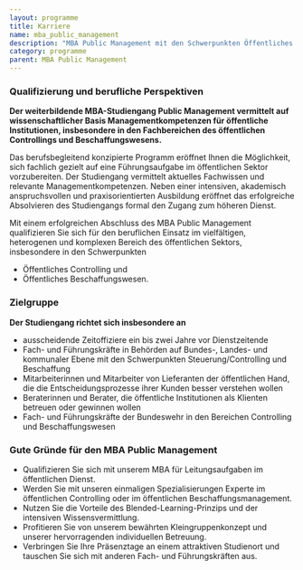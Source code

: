 ```yaml
---
layout: programme
title: Karriere
name: mba_public_management
description: "MBA Public Management mit den Schwerpunkten Öffentliches Controlling und Öffentliche Beschaffung"
category: programme
parent: MBA Public Management
---
```


### Qualifizierung und berufliche Perspektiven

**Der weiterbildende MBA-Studiengang Public Management vermittelt auf wissenschaftlicher Basis Managementkompetenzen für öffentliche Institutionen, insbesondere in den Fachbereichen des öffentlichen Controllings und Beschaffungswesens.**

Das berufsbegleitend konzipierte Programm eröffnet Ihnen die Möglichkeit, sich fachlich gezielt auf eine Führungsaufgabe im öffentlichen Sektor vorzubereiten. Der Studiengang vermittelt aktuelles Fachwissen und relevante Managementkompetenzen. Neben einer intensiven, akademisch anspruchsvollen und praxisorientierten Ausbildung eröffnet das erfolgreiche Absolvieren des Studiengangs formal den Zugang zum höheren Dienst.

Mit einem erfolgreichen Abschluss des MBA Public Management qualifizieren Sie sich für den beruflichen Einsatz im vielfältigen, heterogenen und komplexen Bereich des öffentlichen Sektors, insbesondere in den Schwerpunkten 

* Öffentliches Controlling und 
* Öffentliches Beschaffungswesen.

### Zielgruppe

**Der Studiengang richtet sich insbesondere an**

* ausscheidende Zeitoffiziere ein bis zwei Jahre vor Dienstzeitende
* Fach- und Führungskräfte in Behörden auf Bundes-, Landes- und kommunaler Ebene mit den Schwerpunkten Steuerung/Controlling und Beschaffung
* Mitarbeiterinnen und Mitarbeiter von Lieferanten der öffentlichen Hand, die die Entscheidungsprozesse ihrer Kunden besser verstehen wollen
* Beraterinnen und Berater, die öffentliche Institutionen als Klienten betreuen oder gewinnen wollen
* Fach- und Führungskräfte der Bundeswehr in den Bereichen Controlling und Beschaffungswesen


### Gute Gründe für den MBA Public Management

* Qualifizieren Sie sich mit unserem MBA für Leitungsaufgaben im öffentlichen Dienst.
* Werden Sie mit unseren einmaligen Spezialisierungen Experte im öffentlichen Controlling oder im öffentlichen Beschaffungsmanagement.
* Nutzen Sie die Vorteile des Blended-Learning-Prinzips und der intensiven Wissensvermittlung.
* Profitieren Sie von unserem bewährten Kleingruppenkonzept und unserer hervorragenden individuellen Betreuung.
* Verbringen Sie Ihre Präsenztage an einem attraktiven Studienort und tauschen Sie sich mit anderen Fach- und Führungskräften aus.
